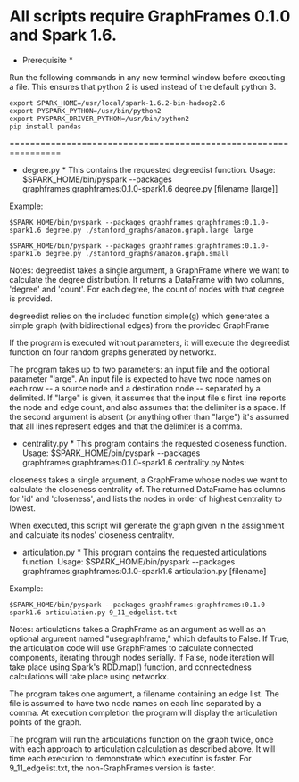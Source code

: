 All scripts require GraphFrames 0.1.0 and Spark 1.6.
================================================================
* Prerequisite * 

Run the following commands in any new terminal window before executing a file. This ensures that python 2 is used instead of the default python 3.

	export SPARK_HOME=/usr/local/spark-1.6.2-bin-hadoop2.6
	export PYSPARK_PYTHON=/usr/bin/python2
	export PYSPARK_DRIVER_PYTHON=/usr/bin/python2
	pip install pandas
================================================================

* degree.py *
This contains the requested degreedist function.
Usage:
	$SPARK_HOME/bin/pyspark --packages graphframes:graphframes:0.1.0-spark1.6 degree.py [filename [large]]

Example:

	$SPARK_HOME/bin/pyspark --packages graphframes:graphframes:0.1.0-spark1.6 degree.py ./stanford_graphs/amazon.graph.large large

	$SPARK_HOME/bin/pyspark --packages graphframes:graphframes:0.1.0-spark1.6 degree.py ./stanford_graphs/amazon.graph.small

Notes:
degreedist takes a single argument, a GraphFrame where we want to
calculate the degree distribution. It returns a DataFrame with two
columns, 'degree' and 'count'. For each degree, the count of nodes
with that degree is provided.

degreedist relies on the included function simple(g) which generates
a simple graph (with bidirectional edges) from the provided
GraphFrame

If the program is executed without parameters, it will execute
the degreedist function on four random graphs generated by
networkx.

The program takes up to two parameters: an input file and the
optional parameter "large". An input file is expected to have two
node names on each row -- a source node and a destination node --
separated by a delimited. If "large" is given, it assumes that
the input file's first line reports the node and edge count, and 
also assumes that the delimiter is a space. If the second argument
is absent (or anything other than "large") it's assumed that all
lines represent edges and that the delimiter is a comma.
	
* centrality.py * 
This program contains the requested closeness function.
Usage:
	$SPARK_HOME/bin/pyspark --packages graphframes:graphframes:0.1.0-spark1.6 centrality.py
Notes:

closeness takes a single argument, a GraphFrame whose nodes we want
to calculate the closeness centrality of. The returned DataFrame
has columns for 'id' and 'closeness', and lists the nodes in order
of highest centrality to lowest.

When executed, this script will generate the graph given in the
assignment and calculate its nodes' closeness centrality.
	
* articulation.py *
This program contains the requested articulations function.
Usage:
	$SPARK_HOME/bin/pyspark --packages graphframes:graphframes:0.1.0-spark1.6 articulation.py [filename]

Example:

	$SPARK_HOME/bin/pyspark --packages graphframes:graphframes:0.1.0-spark1.6 articulation.py 9_11_edgelist.txt

Notes:
articulations takes a GraphFrame as an argument as well as an
optional argument named "usegraphframe," which defaults to False.
If True, the articulation code will use GraphFrames to calculate
connected components, iterating through nodes serially. If False,
node iteration will take place using Spark's RDD.map() function, and
connectedness calculations will take place using networkx.

The program takes one argument, a filename containing an edge list.
The file is assumed to have two node names on each line separated
by a comma. At execution completion the program will display
the articulation points of the graph.

The program will run the articulations function on
the graph twice, once with each approach to articulation
calculation as described above. It will time each execution to
demonstrate which execution is faster. For 9_11_edgelist.txt, the
non-GraphFrames version is faster.

